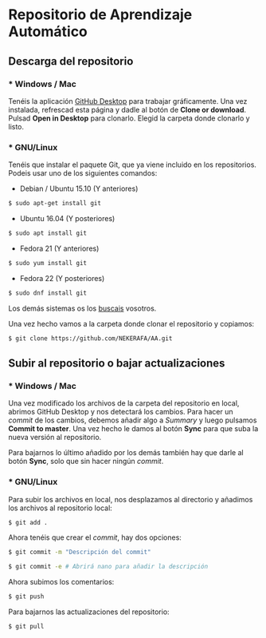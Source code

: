 ﻿# Repositorio de Aprendizaje Automático

## Descarga del repositorio

### * Windows / Mac

Tenéis la aplicación [GitHub Desktop](https://desktop.github.com/) para trabajar gráficamente. Una vez instalada, refrescad esta página y dadle al botón de **Clone or download**. Pulsad **Open in Desktop** para clonarlo. Elegid la carpeta donde clonarlo y listo.

### * GNU/Linux

Tenéis que instalar el paquete Git, que ya viene incluido en los repositorios. Podeis usar uno de los siguientes comandos:

* Debian / Ubuntu 15.10 (Y anteriores)

```bash
$ sudo apt-get install git
```

* Ubuntu 16.04 (Y posteriores)

```bash
$ sudo apt install git
```

* Fedora 21 (Y anteriores)

```bash
$ sudo yum install git
```

* Fedora 22 (Y posteriores)

```bash
$ sudo dnf install git
```

Los demás sistemas os los [buscais](https://git-scm.com/download/linux) vosotros.

Una vez hecho vamos a la carpeta donde clonar el repositorio y copiamos:

```bash
$ git clone https://github.com/NEKERAFA/AA.git
```

## Subir al repositorio o bajar actualizaciones

### * Windows / Mac

Una vez modificado los archivos de la carpeta del repositorio en local, abrimos GitHub Desktop y nos detectará los cambios. Para hacer un *commit* de los cambios, debemos añadir algo a *Summary* y luego pulsamos **Commit to master**. Una vez hecho le damos al botón **Sync** para que suba la nueva versión al repositorio.

Para bajarnos lo último añadido por los demás también hay que darle al botón **Sync**, solo que sin hacer ningún *commit*.

### * GNU/Linux

Para subir los archivos en local, nos desplazamos al directorio y añadimos los archivos al repositorio local:

```bash
$ git add .
```

Ahora tenéis que crear el *commit*, hay dos opciones:

```bash
$ git commit -m "Descripción del commit"

$ git commit -e	# Abrirá nano para añadir la descripción
```

Ahora subimos los comentarios:

```bash
$ git push
```

Para bajarnos las actualizaciones del repositorio:

```bash
$ git pull
```